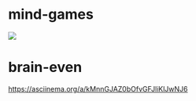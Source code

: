 # mind-games
<a href="https://codeclimate.com/github/Zaven477/mind-games/maintainability"><img src="https://api.codeclimate.com/v1/badges/1fd1680e3a60a6134dc0/maintainability" /></a>
# brain-even
https://asciinema.org/a/kMnnGJAZ0bOfvGFJliKlJwNJ6
